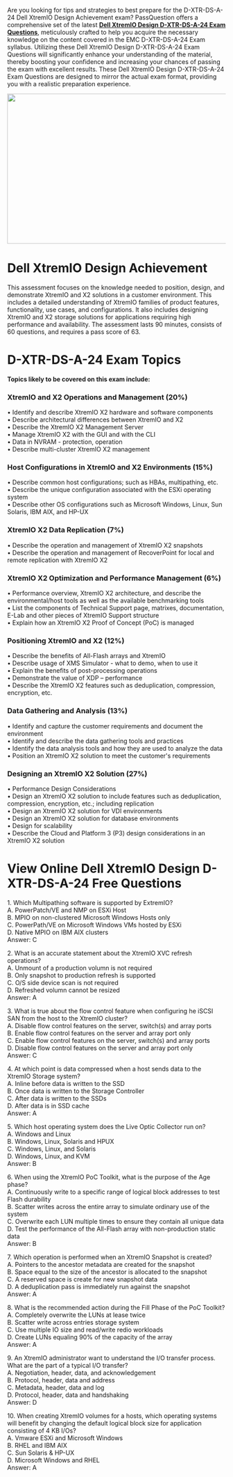 <p>Are you looking for tips and strategies to best prepare for the D-XTR-DS-A-24 Dell XtremIO Design Achievement exam? PassQuestion offers a comprehensive set of the latest <strong><a href="https://www.passquestion.com/d-xtr-ds-a-24.html">Dell XtremIO Design D-XTR-DS-A-24 Exam Questions</a></strong>, meticulously crafted to help you acquire the necessary knowledge on the content covered in the EMC D-XTR-DS-A-24 Exam syllabus. Utilizing these Dell XtremIO Design D-XTR-DS-A-24 Exam Questions will significantly enhance your understanding of the material, thereby boosting your confidence and increasing your chances of passing the exam with excellent results. These Dell XtremIO Design D-XTR-DS-A-24 Exam Questions are designed to mirror the actual exam format, providing you with a realistic preparation experience.</p>

<p><img alt="" src="https://www.passquestion.com/uploads/pqcom/images/20240716/f3e101d2d6e086ea08a83770a5c597dd.png" style="height:345px; width:618px" /></p>

<h1>Dell XtremIO Design Achievement</h1>

<p>This assessment focuses on the knowledge needed to position, design, and demonstrate XtremIO and X2 solutions in a customer environment. This includes a detailed understanding of XtremIO families of product features, functionality, use cases, and configurations. It also includes designing XtremIO and X2 storage solutions for applications requiring high performance and availability. The assessment lasts 90 minutes, consists of 60 questions, and requires a pass score of 63.</p>

<h1>D-XTR-DS-A-24 Exam Topics</h1>

<p><strong>Topics likely to be covered on this exam include:</strong></p>

<h3>XtremIO and X2 Operations and Management (20%)</h3>

<p>&bull; Identify and describe XtremIO X2 hardware and software components<br />
&bull; Describe architectural differences between XtremIO and X2<br />
&bull; Describe the XtremIO X2 Management Server<br />
&bull; Manage XtremIO X2 with the GUI and with the CLI<br />
&bull; Data in NVRAM - protection, operation<br />
&bull; Describe multi-cluster XtremIO X2 management</p>

<h3>Host Configurations in XtremIO and X2 Environments (15%)</h3>

<p>&bull; Describe common host configurations; such as HBAs, multipathing, etc.<br />
&bull; Describe the unique configuration associated with the ESXi operating system<br />
&bull; Describe other OS configurations such as Microsoft Windows, Linux, Sun Solaris, IBM AIX, and HP-UX</p>

<h3>XtremIO X2 Data Replication (7%)</h3>

<p>&bull; Describe the operation and management of XtremIO X2 snapshots<br />
&bull; Describe the operation and management of RecoverPoint for local and remote replication with XtremIO X2</p>

<h3>XtremIO X2 Optimization and Performance Management (6%)</h3>

<p>&bull; Performance overview, XtremIO X2 architecture, and describe the environmental/host tools as well as the available benchmarking tools<br />
&bull; List the components of Technical Support page, matrixes, documentation, E-Lab and other pieces of XtremIO Support structure<br />
&bull; Explain how an XtremIO X2 Proof of Concept (PoC) is managed</p>

<h3>Positioning XtremIO and X2 (12%)</h3>

<p>&bull; Describe the benefits of All-Flash arrays and XtremIO<br />
&bull; Describe usage of XMS Simulator - what to demo, when to use it<br />
&bull; Explain the benefits of post-processing operations<br />
&bull; Demonstrate the value of XDP &ndash; performance<br />
&bull; Describe the XtremIO X2 features such as deduplication, compression, encryption, etc.</p>

<h3>Data Gathering and Analysis (13%)</h3>

<p>&bull; Identify and capture the customer requirements and document the environment<br />
&bull; Identify and describe the data gathering tools and practices<br />
&bull; Identify the data analysis tools and how they are used to analyze the data<br />
&bull; Position an XtremIO X2 solution to meet the customer&#39;s requirements</p>

<h3>Designing an XtremIO X2 Solution (27%)</h3>

<p>&bull; Performance Design Considerations<br />
&bull; Design an XtremIO X2 solution to include features such as deduplication, compression, encryption, etc.; including replication<br />
&bull; Design an XtremIO X2 solution for VDI environments<br />
&bull; Design an XtremIO X2 solution for database environments<br />
&bull; Design for scalability<br />
&bull; Describe the Cloud and Platform 3 (P3) design considerations in an XtremIO X2 solution</p>

<h1>View Online Dell XtremIO Design D-XTR-DS-A-24 Free Questions</h1>

<p>1. Which Multipathing software is supported by ExtremIO?<br />
A. PowerPatch/VE and NMP on ESXi Host<br />
B. MPIO on non-clustered Microsoft Windows Hosts only<br />
C. PowerPath/VE on Microsoft Windows VMs hosted by ESXi<br />
D. Native MPIO on IBM AIX clusters<br />
Answer: C&nbsp;</p>

<p>2. What is an accurate statement about the XtremIO XVC refresh operations?<br />
A. Unmount of a production volumn is not required<br />
B. Only snapshot to production refresh is supported<br />
C. O/S side device scan is not required<br />
D. Refreshed volumn cannot be resized<br />
Answer: A</p>

<p>3. What is true about the flow control feature when configuring he iSCSI SAN from the host to the XtremIO cluster?<br />
A. Disable flow control features on the server, switch(s) and array ports<br />
B. Enable flow control features on the server and array port only<br />
C. Enable flow control features on the server, switch(s) and array ports<br />
D. Disable flow control features on the server and array port only<br />
Answer: C&nbsp;</p>

<p>4. At which point is data compressed when a host sends data to the XtremIO Storage system?<br />
A. Inline before data is written to the SSD<br />
B. Once data is written to the Storage Controller<br />
C. After data is written to the SSDs<br />
D. After data is in SSD cache<br />
Answer: A</p>

<p>5. Which host operating system does the Live Optic Collector run on?<br />
A. Windows and Linux<br />
B. Windows, Linux, Solaris and HPUX<br />
C. Windows, Linux, and Solaris<br />
D. Windows, Linux, and KVM<br />
Answer: B&nbsp;</p>

<p>6. When using the XtremIO PoC Toolkit, what is the purpose of the Age phase?<br />
A. Continuously write to a specific range of logical block addresses to test Flash durability<br />
B. Scatter writes across the entire array to simulate ordinary use of the system<br />
C. Overwrite each LUN multiple times to ensure they contain all unique data<br />
D. Test the performance of the All-Flash array with non-production static data<br />
Answer: B&nbsp;</p>

<p>7. Which operation is performed when an XtremIO Snapshot is created?<br />
A. Pointers to the ancestor metadata are created for the snapshot<br />
B. Space equal to the size of the ancestor is allocated to the snapshot<br />
C. A reserved space is create for new snapshot data<br />
D. A deduplication pass is immediately run against the snapshot<br />
Answer: A</p>

<p>8. What is the recommended action during the Fill Phase of the PoC Toolkit?<br />
A. Completely overwrite the LUNs at lease twice<br />
B. Scatter write across entries storage system<br />
C. Use multiple IO size and read/write redio workloads<br />
D. Create LUNs equaling 90% of the capacity of the array<br />
Answer: A&nbsp;</p>

<p>9. An XtremIO administrator want to understand the I/O transfer process.&nbsp;<br />
What are the part of a typical I/O transfer?<br />
A. Negotiation, header, data, and acknowledgement<br />
B. Protocol, header, data and address<br />
C. Metadata, header, data and log<br />
D. Protocol, header, data and handshaking<br />
Answer: D</p>

<p>10. When creating XtremIO volumes for a hosts, which operating systems will benefit by changing the default logical block size for application consisting of 4 KB I/Os?<br />
A. Vmware ESXi and Microsoft Windows<br />
B. RHEL and IBM AIX<br />
C. Sun Solaris &amp; HP-UX<br />
D. Microsoft Windows and RHEL<br />
Answer: A</p>
